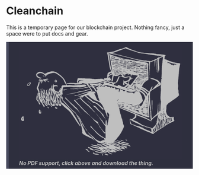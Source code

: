 # Cleanchain

This is a temporary page for our blockchain project. Nothing fancy, just a space were to put docs and gear.

<object data="geoteo/pdf/presentation.pdf" type="application/pdf" width="100%" height="600px">
<p style="color: #bfbfbf; background-color: #2e2f3e; margin: 0; padding-left: 2em; padding-right: 2em; padding-top: 0.5em; padding-bottom: 0.5em; border-left: 0.5em #44475a solid; font-style: italic;">
  <a href="geoteo/pdf/presentation.pdf" title="Download PDF"><img src="pics/extraction.png" /></a>
  <b>No PDF support, click above and download the thing.</b>
</p>
</object>
